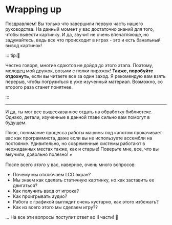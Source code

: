 # Wrapping up

Поздравляем!
Вы только что завершили первую часть нашего руководства.
На данный момент у вас достаточно знаний для того, чтобы вывести картинку.
И да, звучит не очень впечатляюще, но задумайтесь, ведь все что происходит в играх - это и есть банальный вывод картинок!

::: tip:🥳

Честно говоря, многие сдаются не дойдя до этого этапа.
Поэтому, молодец мой дружок, возьми с полки пирожок!
**Также, поробуйте отдохнуть**, если вы читаете все за один заход.
Я рекомендую вам взять перерыв, чтобы погрузиться в уже изученный материал.
Возможно, со второго раза станет понятнее.

:::

---

И да, ты мог все вышесказанное отдать на обработку библиотеке.
Однако, детали, изученные в данной главе сильно вам помогут в будущем.

Плюс, понимание процесса работы машины под капотом прокачивает вас как программиста, даже если вы не используете ассембли на постоянке.
Удивительно, но современные системы работают в неожиданных местах также, как и старые!
Поверьте мне, все, что вы выучили, довольно полезно! ✊

После всего *этого* у вас, наверное, очень много вопросов:
- Почему мы отключаем LCD экран?
- Мы знаем как сделать статичную картинку, но как заставить ее двигаться?
- Как получить ввод от игрока?
- Как проигрывать аудио?
- Работа с графикой выглядит очень кустарно, как этого избежать?
- Как из всего этого мы сделаем игру??

... На все эти вопросы поступит ответ во Ⅱ части! 👀

